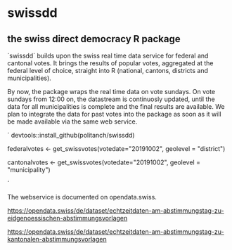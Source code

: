 # swissdd

## the swiss direct democracy R package

´swissdd´ builds upon the swiss real time data service for federal and cantonal votes. It brings the results of popular votes, aggregated at the federal level of choice, straight into R (national, cantons, districts and municipalities).

By now, the package wraps the real time data on vote sundays. On vote sundays from 12:00 on, the datastream is continuosly updated, until the data for all municipalities is complete and the final results are available. We plan to integrate the data for past votes into the package as soon as it will be made available via the same web service. 


´
devtools::install_github(politanch/swissdd)

federalvotes <- get_swissvotes(votedate="20191002", geolevel = "district")

cantonalvotes <- get_swissvotes(votedate="20191002", geolevel = "municipality")

´

The webservice is documented on opendata.swiss.

https://opendata.swiss/de/dataset/echtzeitdaten-am-abstimmungstag-zu-eidgenoessischen-abstimmungsvorlagen

https://opendata.swiss/de/dataset/echtzeitdaten-am-abstimmungstag-zu-kantonalen-abstimmungsvorlagen

